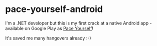 # pace-yourself-android

I'm a .NET developer but this is my first crack at a native Android app - available on Google Play as [Pace Yourself](https://play.google.com/store/apps/details?id=com.teksidia.paceyourself&hl=en_US)!

It's saved me many hangovers already :-)
